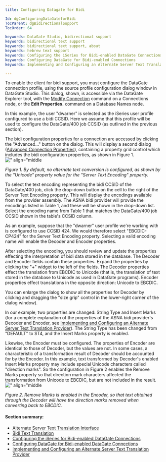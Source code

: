 ```yaml
---
title: Configuring Datagate for Bidi

Id: dgConfiguringDataGateforBidi
TocParent: dgBidirectionalSupport
TocOrder: 64

keywords: DataGate Studio, bidirectional support
keywords: bidirectional text support
keywords: bidirectional text support, about
keywords: hebrew text support
keywords: Configuring the iSeries for Bidi-enabled DataGate Connections
keywords: Configuring DataGate for Bidi-enabled Connections
keywords: Implementing and Configuring an Alternate Server Text Translation Provider

---
```


To enable the client for bidi support, you must configure the DataGate connection profile, using the source profile configuration dialog window in DataGate Studio. This dialog, shown, is accessible via the DataGate Explorer tool, with the [Modify Connection](dgModifyingaConnection.html) command on a Connections node, or the **Edit Properties.** command on a Database Names node.

In this example, the user "dwarner" is selected as the iSeries user profile configured to use a bidi CCSID. Here we assume that this profile will be used to configure the DataGate/400 job CCSID (as outlined in the previous section).

The bidi configuration properties for a connection are accessed by clicking the "Advanced…" button on the dialog. This will display a second dialog ([Advanced Connection Properties](dgAdvancedConnectionProperties.html)), containing a property grid control which includes the bidi configuration properties, as shown in Figure 1.
![" align="middle](../images/dgCustomTextTrans.bmp)

*Figure 1. By default, no alternate text conversion is configured, as shown by the "Unicode" property value for the "Server Text Encoding" property.* 

To select the text encoding representing the bidi CCSID of the DataGate/400 job, click the drop-down button on the cell to the right of the Server Text Encoding property. This will display the encodings available from the provider assembly. The ASNA bidi provider will provide the encodings listed in Table 1, and these will be shown in the drop-down list. Select the encoding name from Table 1 that matches the DataGate/400 job CCSID shown in the table's CCSID column.

As an example, suppose that the "dwarner" user profile we're working with is configured to use CCSID 424. We would therefore select "EBCDIC-CP424" for the Server Text Encoding property. Selecting a valid encoding name will enable the Decoder and Encoder properties.

After selecting the encoding, you should review and update the properties effecting the interpretation of bidi data stored in the database. The Decoder and Encoder fields contain these properties. Expand the properties by clicking the "+" widget to the left of the fields. The Decoder properties effect the translation from EBCDIC to Unicode (that is, the translation of text stored in the database to Unicode as used in DataGate programs). Encoder properties effect translations in the opposite direction: Unicode to EBCDIC.

You can enlarge the dialog to show all the properties for Decoder by clicking and dragging the "size grip" control in the lower-right corner of the dialog window).

In our example, two properties are changed: String Type and Insert Marks (for a complete explanation of the properties of the ASNA bidi provider's Decoder and Encoder, see [ Implementing and Configuring an Alternate Server Text Translation Provider](dgAlternateServerTextTranslationProvider.html)). The String Type has been changed from "DEFAULT" to ST4, and the Insert Marks property is enabled.

Likewise, the Encoder must be configured. The properties of Encoder are identical to those of Decoder, but the values are not. In some cases, a characteristic of a transformation result of Decoder should be accounted for by the Encoder. In this example, text transformed by Decoder's enabled Insert Marks property may include special Unicode characters called "direction marks". So the configuration in Figure 2 enables the Remove Marks property so that direction mark characters affected the transformation from Unicode to EBCDIC, but are not included in the result.
![" align="middle](../images/dgRemovemarks.bmp)

*Figure 2. Remove Marks is enabled in the Encoder, so that text obtained through the Decoder will have the direction marks removed when converting back to EBCDIC.* 

#### Section summary:

- [Alternate Server Text Translation Interface](dgAlternateServerTextTrans.html)
- [Bidi Text Translation](dgBidiTextTranslation.html)
- [Configuring the iSeries for Bidi-enabled DataGate Connections](dgConfiguringiSeriesforBidi.html)
- [Configuring DataGate for Bidi-enabled DataGate Connections](dgConfiguringDataGateforBidi.html)
- [Implementing and Configuring an Alternate Server Text 
	  		Translation Provider](dgAlternateServerTextTranslationProvider.html)

